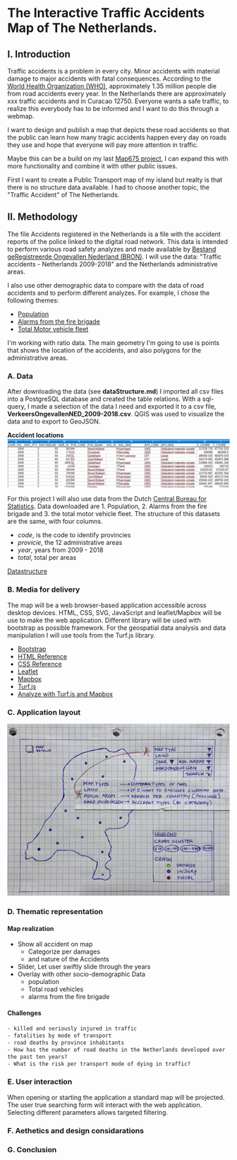 # The Interactive Traffic Accidents Map of The Netherlands.

## I. Introduction
Traffic accidents is a problem in every city. Minor accidents with material damage to major accidents with fatal consequences. According to the [World Health Organization (WHO)](https://www.who.int/news-room/fact-sheets/detail/road-traffic-injuries), approximately 1.35 million people die from road accidents every year. In the Netherlands there are approximately xxx traffic accidents and in Curacao 12750. Everyone wants a safe traffic, to realize this everybody has to be informed and I want to do this through a webmap.

I want to design and publish a map that depicts these road accidents so that the public can learn how many tragic accidents happen every day on roads they use and hope that everyone will pay more attention in traffic.

Maybe this can be a build on my last [Map675 project](https://efsa223.github.io/Vehicle_Crashes/), I can expand this with more functionality and combine it with other public issues.

First I want to create a Public Transport map of my island but realty is that there is no structure data available. I had to choose another topic, the "Traffic Accident" of The Netherlands.


## II. Methodology
The file Accidents registered in the Netherlands is a file with the accident reports of the police linked to the digital road network. This data is intended to perform various road safety analyzes and made available by [Bestand geRegistreerde Ongevallen Nederland (BRON)](http://www.nationaalgeoregister.nl/geonetwork/srv/dut/catalog.search#/metadata/4gqrs90k-vobr-5t59-x726-4x2unrs1vawz). I will use the data: "Traffic accidents - Netherlands 2009-2018" and the Netherlands administrative areas.

I also use other demographic data to compare with the data of road accidents and to perform different analyzes. For example, I chose the following themes:
- [Population](https://opendata.cbs.nl/statline/#/CBS/nl/dataset/70072ned/table?ts=1584238008129)
- [Alarms from the fire brigade](https://opendata.cbs.nl/statline/#/CBS/nl/dataset/83122NED/table?ts=1584324297118)
- [Total Motor vehicle fleet](https://opendata.cbs.nl/statline/#/CBS/nl/dataset/7374hvv/table?fromstatweb)

I'm working with ratio data.
The main geometry I'm going to use is points that shows the location of the accidents, and also polygons for the administrative areas.


### A. Data
After downloading the data (see **dataStructure.md**) I imported all csv files into a PostgreSQL database and created the table relations. With a sql-query, I made a selection of the data I need and exported it to a csv file, **VerkeersOngevallenNED_2009-2018.csv**.
QGIS was used to visualize the data and to export to GeoJSON.

**Accident locations**
![*](/images/verOng_11_clean.png)

For this project I will also use data from the Dutch [Central Bureau for Statistics](https://opendata.cbs.nl/statline/#/CBS/nl/). Data downloaded are 1. Population, 2. Alarms from the fire brigade and 3. the total motor vehicle fleet. The structure of this datasets are the same, with four columns.
- _code_,      is the code to identify provincies
- _provicie_,  the 12 administrative areas
- _year_,      years from 2009 - 2018
- _total_,     total per areas

[Datastructure](/dataStructure.md)

### B. Media for delivery
The map will be a web browser-based application accessible across desktop devices.
HTML, CSS, SVG, JavaScript and leaflet/Mapbox will be use to make the web application. Different library will be used with bootstrap as possible framework. For the geospatial data analysis and data manipulation I will use tools from the Turf.js library.

- [Bootstrap](https://getbootstrap.com/)
- [HTML Reference](https://developer.mozilla.org/en-US/docs/Web/HTML/Element)
- [CSS Reference](https://developer.mozilla.org/en-US/docs/Web/CSS/Reference)
- [Leaflet](https://leafletjs.com/)
- [Mapbox](https://www.mapbox.com/)
- [Turf.js](http://turfjs.org/)
- [Analyze with Turf.js and Mapbox](https://docs.mapbox.com/help/tutorials/analysis-with-turf-mapbox-js/)


### C. Application layout

![*](/images/app_layout02.png)

### D. Thematic representation

#### Map realization
- Show all accident on map
  - Categorize per damages
  - and nature of the Accidents
- Slider, Let user swiftly slide through the years
- Overlay with other socio-demographic Data
  - population
  - Total road vehicles
  - alarms from the fire brigade

#### Challenges
    - killed and seriously injured in traffic
    - fatalities by mode of transport
    - road deaths by province inhabitants
    - How has the number of road deaths in the Netherlands developed over the past ten years?
    - What is the risk per transport mode of dying in traffic?

### E. User interaction
When opening or starting the application a standard map will be projected. The user true searching form will interact with the web application. Selecting different parameters allows targeted filtering.

### F. Aethetics and design considarations

### G. Conclusion
